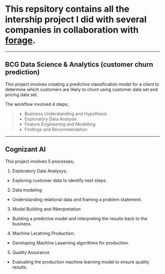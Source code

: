 # This repsitory contains all the intership project I did with several companies in collaboration with [forage](https://www.theforage.com).

---

## BCG Data Science  & Analytics (customer churn prediction)

This project involves creating a predictive classification model for a client to determine which customers are likely to churn using customer data set and pricing data set.

The workflow involved 4 steps;

> - Business Understanding and Hypothesis
>  - Exploratory Data Analysis
>  - Feature Engineering and Modelling
>  - Findings and Recommendation

---
## Cognizant AI

This project involves 5 processes;

1. Exploratory Data Analysys;
- Exploring customer data to identify next steps.
2. Data modeling
- Understanding relational data and framing a problem statement.
3. Model Building and INterpretation
- Building a predictive model and interpreting the results back to the business.
4. Machine Leratning Production;
- Developing Machine Leaarning algorithms for production.
5. Quality Assurance
- Evaluating the production machine learning model to ensure quality results.


